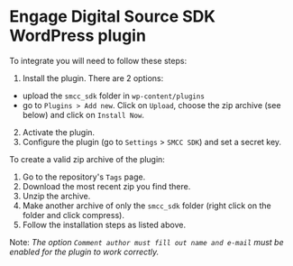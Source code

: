 # Engage Digital Source SDK WordPress plugin

To integrate you will need to follow these steps:

1. Install the plugin. There are 2 options:
  - upload the `smcc_sdk` folder in `wp-content/plugins`
  - go to `Plugins > Add new`. Click on `Upload`, choose the zip archive (see below) and click on `Install Now`.
2. Activate the plugin.
3. Configure the plugin (go to `Settings` > `SMCC SDK`) and set a secret key.

To create a valid zip archive of the plugin:

1. Go to the repository's `Tags` page.
2. Download the most recent zip you find there.
3. Unzip the archive.
4. Make another archive of only the `smcc_sdk` folder (right click on the folder and click compress).
5. Follow the installation steps as listed above.

Note: *The option `Comment author must fill out name and e-mail` must be enabled for the plugin to work correctly.*
